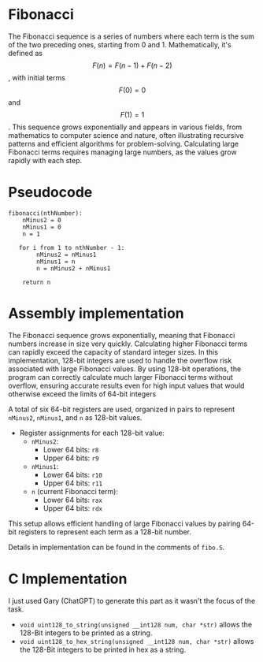 # Fibonacci 

The Fibonacci sequence is a series of numbers where each term is the sum of the two preceding ones, starting from 0 and 1. Mathematically, it's defined as $$F(n) = F(n-1) + F(n-2)$$, with initial terms $$F(0) = 0$$ and $$F(1) = 1$$. This sequence grows exponentially and appears in various fields, from mathematics to computer science and nature, often illustrating recursive patterns and efficient algorithms for problem-solving. Calculating large Fibonacci terms requires managing large numbers, as the values grow rapidly with each step.


# Pseudocode

```
fibonacci(nthNumber):
    nMinus2 = 0
    nMinus1 = 0
    n = 1

   for i from 1 to nthNumber - 1:
        nMinus2 = nMinus1
        nMinus1 = n
        n = nMinus2 + nMinus1

    return n
```

# Assembly implementation

The Fibonacci sequence grows exponentially, meaning that Fibonacci numbers increase in size very quickly. Calculating higher Fibonacci terms can rapidly exceed the capacity of standard integer sizes. In this implementation, 128-bit integers are used to handle the overflow risk associated with large Fibonacci values. By using 128-bit operations, the program can correctly calculate much larger Fibonacci terms without overflow, ensuring accurate results even for high input values that would otherwise exceed the limits of 64-bit integers

A total of six 64-bit registers are used, organized in pairs to represent `nMinus2`, `nMinus1`, and `n` as 128-bit values.
  
- Register assignments for each 128-bit value:
  - `nMinus2`:
    - Lower 64 bits: `r8`
    - Upper 64 bits: `r9`
  - `nMinus1`:
    - Lower 64 bits: `r10`
    - Upper 64 bits: `r11`
  - `n` (current Fibonacci term):
    - Lower 64 bits: `rax`
    - Upper 64 bits: `rdx`

This setup allows efficient handling of large Fibonacci values by pairing 64-bit registers to represent each term as a 128-bit number.


Details in implementation can be found in the comments of `fibo.S`.


# C Implementation

I just used Gary (ChatGPT) to generate this part as it wasn't the focus of the task. 

- `void uint128_to_string(unsigned __int128 num, char *str)` allows the 128-Bit integers to be printed as a string.
- `void uint128_to_hex_string(unsigned __int128 num, char *str)` allows the 128-Bit integers to be printed in hex as a string.

